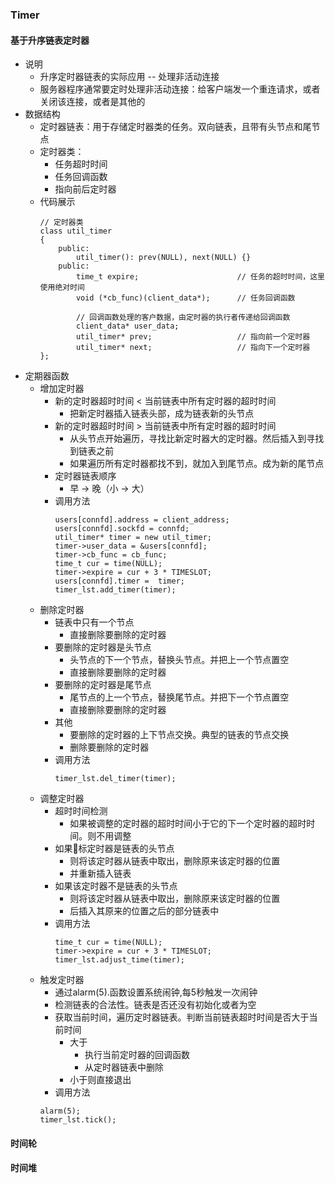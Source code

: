 ### Timer
#### 基于升序链表定时器
- 说明
  - 升序定时器链表的实际应用 -- 处理非活动连接
  - 服务器程序通常要定时处理非活动连接：给客户端发一个重连请求，或者关闭该连接，或者是其他的
- 数据结构
  - 定时器链表：用于存储定时器类的任务。双向链表，且带有头节点和尾节点
  - 定时器类：
    - 任务超时时间
    - 任务回调函数
    - 指向前后定时器
  - 代码展示
    ```
    // 定时器类
    class util_timer 
    {
        public:
            util_timer(): prev(NULL), next(NULL) {}
        public:
            time_t expire;                      // 任务的超时时间，这里使用绝对时间
            void (*cb_func)(client_data*);      // 任务回调函数

            // 回调函数处理的客户数据，由定时器的执行者传递给回调函数
            client_data* user_data;
            util_timer* prev;                   // 指向前一个定时器
            util_timer* next;                   // 指向下一个定时器
    };
    ```
- 定期器函数
  - 增加定时器
    - 新的定时器超时时间 < 当前链表中所有定时器的超时时间
      - 把新定时器插入链表头部，成为链表新的头节点
    - 新的定时器超时时间 > 当前链表中所有定时器的超时时间
      - 从头节点开始遍历，寻找比新定时器大的定时器。然后插入到寻找到链表之前
      - 如果遍历所有定时器都找不到，就加入到尾节点。成为新的尾节点
    - 定时器链表顺序
      - 早 -> 晚（小 -> 大）
    - 调用方法
        ```
        users[connfd].address = client_address;
        users[connfd].sockfd = connfd;
        util_timer* timer = new util_timer;
        timer->user_data = &users[connfd];
        timer->cb_func = cb_func;
        time_t cur = time(NULL);
        timer->expire = cur + 3 * TIMESLOT;
        users[connfd].timer =  timer;
        timer_lst.add_timer(timer);
        ```
  - 删除定时器
    - 链表中只有一个节点
      - 直接删除要删除的定时器
    - 要删除的定时器是头节点
      - 头节点的下一个节点，替换头节点。并把上一个节点置空
      - 直接删除要删除的定时器
    - 要删除的定时器是尾节点
      - 尾节点的上一个节点，替换尾节点。并把下一个节点置空
      - 直接删除要删除的定时器
    - 其他
      - 要删除的定时器的上下节点交换。典型的链表的节点交换
      - 删除要删除的定时器
    - 调用方法
      ```
      timer_lst.del_timer(timer);
      ```
  - 调整定时器
    - 超时时间检测
      - 如果被调整的定时器的超时时间小于它的下一个定时器的超时时间。则不用调整
    - 如果标定时器是链表的头节点
      - 则将该定时器从链表中取出，删除原来该定时器的位置
      - 并重新插入链表
    - 如果该定时器不是链表的头节点
      - 则将该定时器从链表中取出，删除原来该定时器的位置
      - 后插入其原来的位置之后的部分链表中
    - 调用方法
      ```
      time_t cur = time(NULL);
      timer->expire = cur + 3 * TIMESLOT;
      timer_lst.adjust_time(timer);
      ```
  - 触发定时器
    - 通过alarm(5).函数设置系统闹钟,每5秒触发一次闹钟
    - 检测链表的合法性。链表是否还没有初始化或者为空
    - 获取当前时间，遍历定时器链表。判断当前链表超时时间是否大于当前时间
      - 大于
        - 执行当前定时器的回调函数
        - 从定时器链表中删除
      - 小于则直接退出
    - 调用方法
    ```
    alarm(5);
    timer_lst.tick();
    ```
#### 时间轮
#### 时间堆